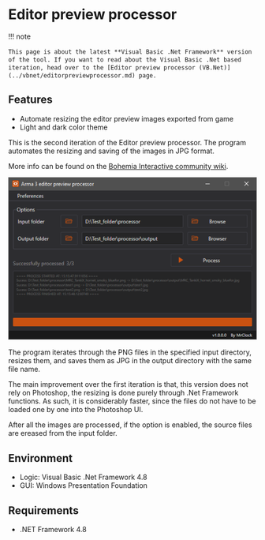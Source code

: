 # Editor preview processor

!!! note
	
	This page is about the latest **Visual Basic .Net Framework** version of the tool. If you want to read about the Visual Basic .Net based iteration, head over to the [Editor preview processor (VB.Net)](../vbnet/editorpreviewprocessor.md) page.

## Features

* Automate resizing the editor preview images exported from game
* Light and dark color theme

This is the second iteration of the Editor preview processor. The program automates the resizing and saving of the images in JPG format.

More info can be found on the  [Bohemia Interactive community wiki](https://community.bistudio.com/wiki/Eden_Editor:_Configuring_Asset_Previews).

![VB.Net Framework based editor preview processor GUI](img/image_2_1.png)

The program iterates through the PNG files in the specified input directory, resizes them, and saves them as JPG in the output directory with the same file name.

The main improvement over the first iteration is that, this version does not rely on Photoshop, the resizing is done purely through .Net Framework functions. As such, it is considerably faster, since the files do not have to be loaded one by one into the Photoshop UI.

After all the images are processed, if the option is enabled, the source files are ereased from the input folder.

## Environment

* Logic:  Visual Basic .Net Framework 4.8
* GUI:    Windows Presentation Foundation

## Requirements

* .NET Framework 4.8